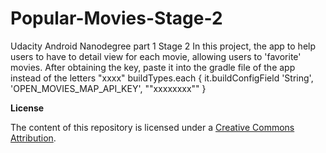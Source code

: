 # Popular-Movies-Stage-2
Udacity Android Nanodegree part 1 Stage 2 In this project, the app to help users to have to detail view for each movie, allowing users to 'favorite' movies.
After obtaining the key, paste it into the gradle file of the app instead of the letters "xxxx"
buildTypes.each { it.buildConfigField 'String', 'OPEN_MOVIES_MAP_API_KEY', ""xxxxxxxx"" }

**License**

The content of this repository is licensed under a [Creative Commons Attribution](creativecommons.org/licenses/by/3.0/us/).
